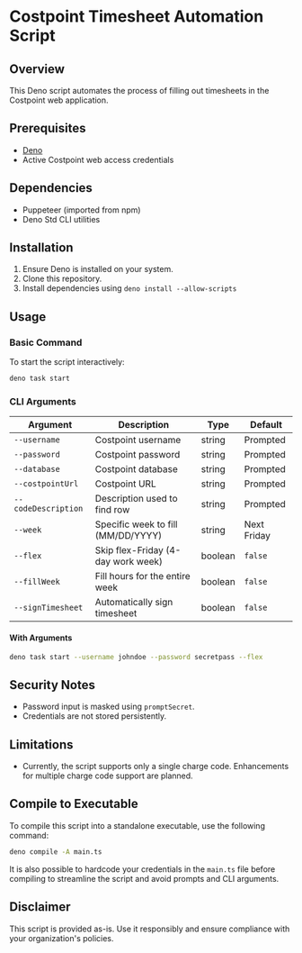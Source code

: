 
# Costpoint Timesheet Automation Script

## Overview

This Deno script automates the process of filling out timesheets in the Costpoint web application.

## Prerequisites

- [Deno](https://deno.land/)
- Active Costpoint web access credentials

## Dependencies

- Puppeteer (imported from npm)
- Deno Std CLI utilities

## Installation

1. Ensure Deno is installed on your system.
2. Clone this repository.
3. Install dependencies using `deno install --allow-scripts`

## Usage

### Basic Command

To start the script interactively:
```bash
deno task start
```

### CLI Arguments

| Argument           | Description                             | Type    | Default         |
|--------------------|-----------------------------------------|---------|-----------------|
| `--username`       | Costpoint username                     | string  | Prompted        |
| `--password`       | Costpoint password                     | string  | Prompted        |
| `--database`       | Costpoint database                     | string  | Prompted        |
| `--costpointUrl`   | Costpoint URL                          | string  | Prompted        |
| `--codeDescription`| Description used to find row           | string  | Prompted        |
| `--week`           | Specific week to fill (MM/DD/YYYY)     | string  | Next Friday     |
| `--flex`           | Skip flex-Friday (4-day work week)     | boolean | `false`         |
| `--fillWeek`       | Fill hours for the entire week         | boolean | `false`         |
| `--signTimesheet`  | Automatically sign timesheet           | boolean | `false`         |

#### With Arguments

```bash
deno task start --username johndoe --password secretpass --flex
```

## Security Notes

- Password input is masked using `promptSecret`.
- Credentials are not stored persistently.

## Limitations

- Currently, the script supports only a single charge code. Enhancements for multiple charge code support are planned.

## Compile to Executable
To compile this script into a standalone executable, use the following command:
```bash
deno compile -A main.ts
```
It is also possible to hardcode your credentials in the `main.ts` file before compiling to streamline the script and avoid prompts and CLI arguments.

## Disclaimer

This script is provided as-is. Use it responsibly and ensure compliance with your organization's policies.